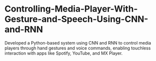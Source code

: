 # Controlling-Media-Player-With-Gesture-and-Speech-Using-CNN-and-RNN
Developed a Python-based system using CNN and RNN to control media players through hand gestures and voice commands, enabling touchless interaction with apps like Spotify, YouTube, and MX Player.  
